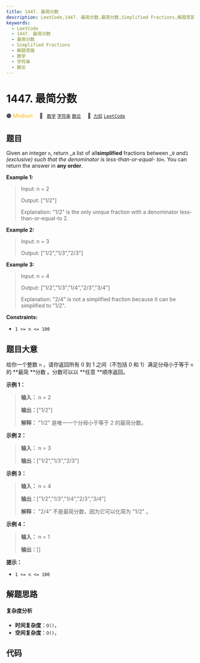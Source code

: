```yaml
---
title: 1447. 最简分数
description: LeetCode,1447. 最简分数,最简分数,Simplified Fractions,解题思路,数学,字符串,数论
keywords:
  - LeetCode
  - 1447. 最简分数
  - 最简分数
  - Simplified Fractions
  - 解题思路
  - 数学
  - 字符串
  - 数论
---
```


# 1447. 最简分数

🟠 <font color=#ffb800>Medium</font>&emsp; 🔖&ensp; [`数学`](/tag/math.md) [`字符串`](/tag/string.md) [`数论`](/tag/number-theory.md)&emsp; 🔗&ensp;[`力扣`](https://leetcode.cn/problems/simplified-fractions) [`LeetCode`](https://leetcode.com/problems/simplified-fractions)

## 题目

Given an integer `n`, return _a list of all**simplified** fractions between
_`0` _and_`1` _(exclusive) such that the denominator is less-than-or-equal-
to_`n`. You can return the answer in **any order**.



**Example 1:**

> Input: n = 2
> 
> Output: ["1/2"]
> 
> Explanation: "1/2" is the only unique fraction with a denominator less-than-or-equal-to 2.

**Example 2:**

> Input: n = 3
> 
> Output: ["1/2","1/3","2/3"]

**Example 3:**

> Input: n = 4
> 
> Output: ["1/2","1/3","1/4","2/3","3/4"]
> 
> Explanation: "2/4" is not a simplified fraction because it can be simplified to "1/2".

**Constraints:**

  * `1 <= n <= 100`


## 题目大意

给你一个整数 `n` ，请你返回所有 0 到 1 之间（不包括 0 和 1）满足分母小于等于  `n` 的 **最简  **分数 。分数可以以 **任意
**顺序返回。



**示例 1：**

> 
> 
> 
> 
> 
> **输入：** n = 2
> 
> **输出：**["1/2"]
> 
> **解释：** "1/2" 是唯一一个分母小于等于 2 的最简分数。

**示例 2：**

> 
> 
> 
> 
> 
> **输入：** n = 3
> 
> **输出：**["1/2","1/3","2/3"]
> 
> 

**示例 3：**

> 
> 
> 
> 
> 
> **输入：** n = 4
> 
> **输出：**["1/2","1/3","1/4","2/3","3/4"]
> 
> **解释：** "2/4" 不是最简分数，因为它可以化简为 "1/2" 。

**示例 4：**

> 
> 
> 
> 
> 
> **输入：** n = 1
> 
> **输出：**[]
> 
> 



**提示：**

  * `1 <= n <= 100`


## 解题思路

#### 复杂度分析

- **时间复杂度**：`O()`，
- **空间复杂度**：`O()`，

## 代码

```javascript

```